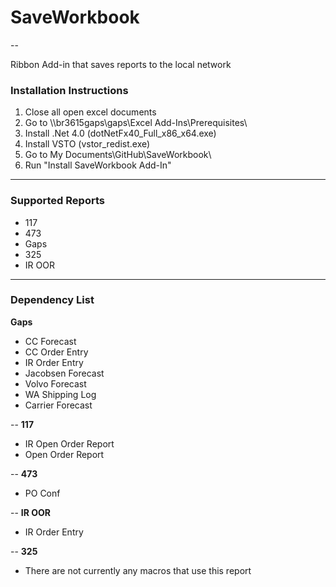 SaveWorkbook
=================
--

Ribbon Add-in that saves reports to the local network

### Installation Instructions ###
1. Close all open excel documents
2. Go to \\\\br3615gaps\\gaps\\Excel Add-Ins\\Prerequisites\\
3. Install .Net 4.0 (dotNetFx40_Full_x86_x64.exe)
4. Install VSTO (vstor_redist.exe)
5. Go to My Documents\\GitHub\\SaveWorkbook\\
6. Run "Install SaveWorkbook Add-In"

---
### Supported Reports ###

* 117
* 473
* Gaps
* 325
* IR OOR

---
### Dependency List ###

**Gaps**

* CC Forecast
* CC Order Entry
* IR Order Entry
* Jacobsen Forecast
* Volvo Forecast
* WA Shipping Log
* Carrier Forecast

--
**117**

* IR Open Order Report
* Open Order Report

--
**473**

* PO Conf

--
**IR OOR**

* IR Order Entry

--
**325**

* There are not currently any macros that use this report